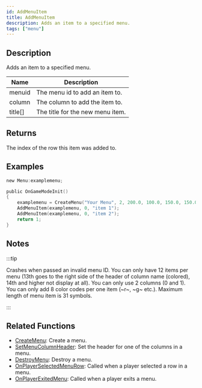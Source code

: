 ```yaml
---
id: AddMenuItem
title: AddMenuItem
description: Adds an item to a specified menu.
tags: ["menu"]
---
```


## Description

Adds an item to a specified menu.

| Name    | Description                      |
| ------- | -------------------------------- |
| menuid  | The menu id to add an item to.   |
| column  | The column to add the item to.   |
| title[] | The title for the new menu item. |

## Returns

The index of the row this item was added to.

## Examples

```c
new Menu:examplemenu;

public OnGameModeInit()
{
    examplemenu = CreateMenu("Your Menu", 2, 200.0, 100.0, 150.0, 150.0);
    AddMenuItem(examplemenu, 0, "item 1");
    AddMenuItem(examplemenu, 0, "item 2");
    return 1;
}
```

## Notes

:::tip

Crashes when passed an invalid menu ID.
You can only have 12 items per menu (13th goes to the right side of the header of column name (colored), 14th and higher not display at all).
You can only use 2 columns (0 and 1).
You can only add 8 color codes per one item (~r~, ~g~ etc.).
Maximum length of menu item is 31 symbols.

:::

## Related Functions

- [CreateMenu](../functions/CreateMenu.md): Create a menu.
- [SetMenuColumnHeader](../functions/SetMenuColumnHeader.md): Set the header for one of the columns in a menu.
- [DestroyMenu](../functions/DestroyMenu.md): Destroy a menu.
- [OnPlayerSelectedMenuRow](../callbacks/OnPlayerSelectedMenuRow.md): Called when a player selected a row in a menu.
- [OnPlayerExitedMenu](../callbacks/OnPlayerExitedMenu.md): Called when a player exits a menu.
